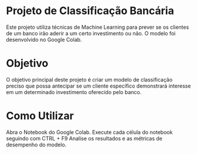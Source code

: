 # Projeto de Classificação Bancária
Este projeto utiliza técnicas de Machine Learning para prever se os clientes de um banco irão aderir a um certo investimento ou não. O modelo foi desenvolvido no Google Colab.

# Objetivo
O objetivo principal deste projeto é criar um modelo de classificação preciso que possa antecipar se um cliente específico demonstrará interesse em um determinado investimento oferecido pelo banco.

# Como Utilizar
Abra o Notebook do Google Colab.
Execute cada célula do notebook seguindo com CTRL + F9
Analise os resultados e as métricas de desempenho do modelo.
